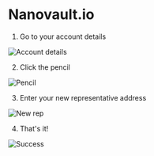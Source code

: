 # Nanovault.io

1. Go to your account details

![Account details](https://i.imgur.com/yQRxWxP.png)

2. Click the pencil

![Pencil](https://i.imgur.com/EIwZzV8.png)

3. Enter your new representative address

![New rep](https://i.imgur.com/ki4uWyn.png)

4. That's it!

![Success](https://i.imgur.com/q0T1G0Z.png)
